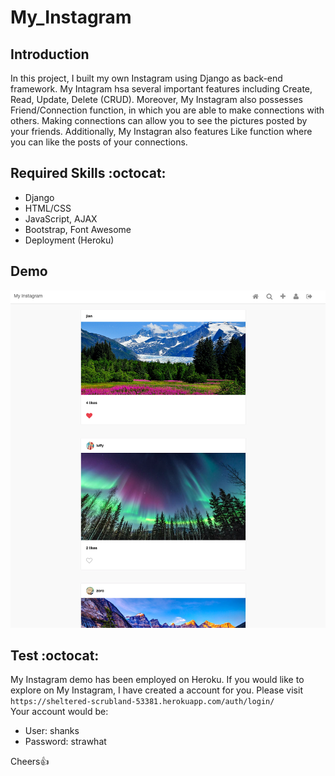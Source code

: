 # My_Instagram

## Introduction
In this project, I built my own Instagram using Django as back-end framework. My Intagram hsa several important features
including Create, Read, Update, Delete (CRUD). Moreover, My Instagram also possesses Friend/Connection function, in which you
are able to make connections with others. Making connections can allow you to see the pictures posted by your friends. Additionally,
My Instagran also features Like function where you can like the posts of your connections.

## Required Skills :octocat:
* Django
* HTML/CSS
* JavaScript, AJAX
* Bootstrap, Font Awesome
* Deployment (Heroku)

## Demo
![](demo.png)

## Test :octocat:
My Instagram demo has been employed on Heroku. If you would like to explore on My Instagram,
I have created a account for you. Please visit ```https://sheltered-scrubland-53381.herokuapp.com/auth/login/```<br>
Your account would be:<br>
* User: shanks <br>
* Password: strawhat<br>



Cheers:+1:
